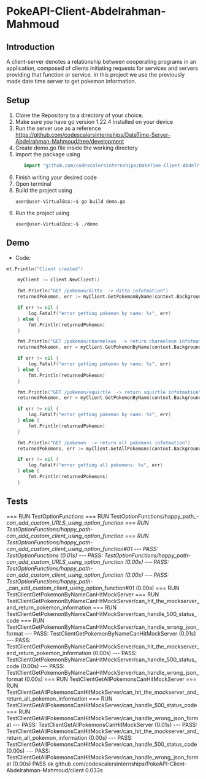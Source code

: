 # PokeAPI-Client-Abdelrahman-Mahmoud

## Introduction

A client-server denotes a relationship between cooperating programs in an application, composed of clients initiating requests for services and servers providing that function or service. In this project we use the previously made date time server to get pokemon information.

## Setup

1. Clone the Repository to a directory of your choice.
2. Make sure you have go version 1.22.4 installed on your device
3. Run the server use as a reference https://github.com/codescalersinternships/DateTime-Server-Abdelrahman-Mahmoud/tree/development
4. Create demo.go file inside the working directory
5. import the package using 
   ```GO
	  import "github.com/codescalersinternships/DateTime-Client-Abdelrahman-Mahmoud"
   ```
6. Finish writing your desired code 
7. Open terminal
8. Build the project using
   ```console
   user@user-VirtualBox:~$ go build demo.go
   ```
9. Run the project using
   ```console
   user@user-VirtualBox:~$ ./demo
   ```

## Demo
- Code:
```GO
mt.Println("Client created")

	myClient := client.NewClient()

	fmt.Println("GET /pokemon/ditto  -> ditto infotmation")
	returnedPokemon, err := myClient.GetPokemonByName(context.Background(), "ditto")

	if err != nil {
		log.Fatalf("error getting pokemon by name: %s", err)
	} else {
		fmt.Println(returnedPokemon)
	}

	fmt.Println("GET /pokemon/charmeleon  -> return charmeleon infotmation")
	returnedPokemon, err = myClient.GetPokemonByName(context.Background(), "charmeleon")

	if err != nil {
		log.Fatalf("error getting pokemon by name: %s", err)
	} else {
		fmt.Println(returnedPokemon)
	}

	fmt.Println("GET /pokemon/squirtle  -> return squirtle infotmation")
	returnedPokemon, err = myClient.GetPokemonByName(context.Background(), "squirtle")

	if err != nil {
		log.Fatalf("error getting pokemon by name: %s", err)
	} else {
		fmt.Println(returnedPokemon)
	}

	fmt.Println("GET /pokemon  -> return all pokemons infotmation")
	returnedPokemons, err := myClient.GetAllPokemons(context.Background())

	if err != nil {
		log.Fatalf("error getting all pokemons: %s", err)
	} else {
		fmt.Println(returnedPokemons)
	}
```

## Tests

=== RUN   TestOptionFunctions
=== RUN   TestOptionFunctions/happy_path_-_can_add_custom_URLS_using_option_function
=== RUN   TestOptionFunctions/happy_path_-_can_add_custom_client_using_option_function
=== RUN   TestOptionFunctions/happy_path_-_can_add_custom_client_using_option_function#01
--- PASS: TestOptionFunctions (0.01s)
    --- PASS: TestOptionFunctions/happy_path_-_can_add_custom_URLS_using_option_function (0.00s)
    --- PASS: TestOptionFunctions/happy_path_-_can_add_custom_client_using_option_function (0.00s)
    --- PASS: TestOptionFunctions/happy_path_-_can_add_custom_client_using_option_function#01 (0.00s)
=== RUN   TestClientGetPokemonByNameCanHitMockServer
=== RUN   TestClientGetPokemonByNameCanHitMockServer/can_hit_the_mockserver_and_return_pokemon_information
=== RUN   TestClientGetPokemonByNameCanHitMockServer/can_handle_500_status_code
=== RUN   TestClientGetPokemonByNameCanHitMockServer/can_handle_wrong_json_format
--- PASS: TestClientGetPokemonByNameCanHitMockServer (0.01s)
    --- PASS: TestClientGetPokemonByNameCanHitMockServer/can_hit_the_mockserver_and_return_pokemon_information (0.00s)
    --- PASS: TestClientGetPokemonByNameCanHitMockServer/can_handle_500_status_code (0.00s)
    --- PASS: TestClientGetPokemonByNameCanHitMockServer/can_handle_wrong_json_format (0.00s)
=== RUN   TestClientGetAllPokemonsCanHitMockServer
=== RUN   TestClientGetAllPokemonsCanHitMockServer/can_hit_the_mockserver_and_return_all_pokemon_information
=== RUN   TestClientGetAllPokemonsCanHitMockServer/can_handle_500_status_code
=== RUN   TestClientGetAllPokemonsCanHitMockServer/can_handle_wrong_json_format
--- PASS: TestClientGetAllPokemonsCanHitMockServer (0.01s)
    --- PASS: TestClientGetAllPokemonsCanHitMockServer/can_hit_the_mockserver_and_return_all_pokemon_information (0.00s)
    --- PASS: TestClientGetAllPokemonsCanHitMockServer/can_handle_500_status_code (0.00s)
    --- PASS: TestClientGetAllPokemonsCanHitMockServer/can_handle_wrong_json_format (0.00s)
PASS
ok      github.com/codescalersinternships/PokeAPI-Client-Abdelrahman-Mahmoud/client     0.033s
